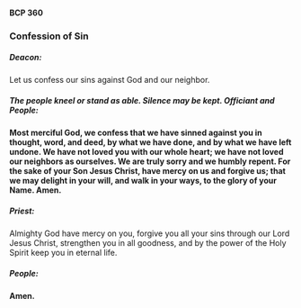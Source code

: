 #### BCP 360
### Confession of Sin
##### Deacon:
Let us confess our sins against God and our neighbor.

##### The people kneel or stand as able. Silence may be kept. Officiant and **People:**
**Most merciful God,
we confess that we have sinned against you
in thought, word, and deed,
by what we have done,
and by what we have left undone.
We have not loved you with our whole heart;
we have not loved our neighbors as ourselves.
We are truly sorry and we humbly repent.
For the sake of your Son Jesus Christ,
have mercy on us and forgive us;
that we may delight in your will,
and walk in your ways,
to the glory of your Name. Amen.**

##### Priest:
Almighty God have mercy on you, forgive you all your sins through our Lord Jesus Christ, strengthen you  in all goodness, and by the power of the Holy Spirit keep you in eternal life.

##### **People:**
**Amen.**
